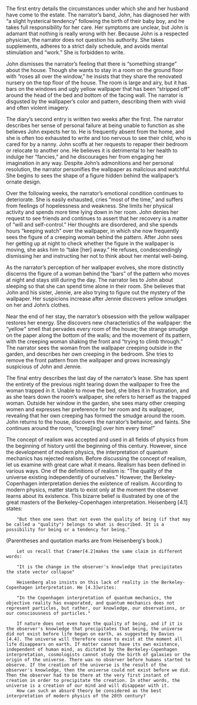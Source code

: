 The first entry details the circumstances under which she and her husband have come to the estate. The narrator’s band, John, has diagnosed her with “a slight hysterical tendency” following the birth of their baby boy, and he takes full responsibility for her care. Her symptoms are unclear, but John is adamant that nothing is really wrong with her. Because John is a respected physician, the narrator does not question his authority. She takes supplements, adheres to a strict daily schedule, and avoids mental stimulation and “work.” She is forbidden to write.

John dismisses the narrator’s feeling that there is “something strange” about the house. Though she wants to stay in a room on the ground floor with “roses all over the window,” he insists that they share the renovated nursery on the top floor of the house. The room is large and airy, but it has bars on the windows and ugly yellow wallpaper that has been “stripped off” around the head of the bed and bottom of the facing wall. The narrator is disgusted by the wallpaper’s color and pattern, describing them with vivid and often violent imagery.

The diary’s second entry is written two weeks after the first. The narrator describes her sense of personal failure at being unable to function as she believes John expects her to. He is frequently absent from the home, and she is often too exhausted to write and too nervous to see their child, who is cared for by a nanny. John scoffs at her requests to repaper their bedroom or relocate to another one. He believes it is detrimental to her health to indulge her “fancies,” and he discourages her from engaging her imagination in any way. Despite John’s admonitions and her personal resolution, the narrator personifies the wallpaper as malicious and watchful. She begins to sees the shape of a figure hidden behind the wallpaper’s ornate design.

Over the following weeks, the narrator’s emotional condition continues to deteriorate. She is easily exhausted, cries “most of the time,” and suffers from feelings of hopelessness and weakness. She limits her physical activity and spends more time lying down in her room. John denies her request to see friends and continues to assert that her recovery is a matter of “will and self-control.” Her thoughts are disordered, and she spends hours “keeping watch” over the wallpaper, in which she now frequently sees the figure of a creeping woman behind the pattern. After John sees her getting up at night to check whether the figure in the wallpaper is moving, she asks him to “take [her] away.” He refuses, condescendingly dismissing her and instructing her not to think about her mental well-being.

As the narrator’s perception of her wallpaper evolves, she more distinctly discerns the figure of a woman behind the “bars” of the pattern who moves at night and stays still during the day. The narrator lies to John about sleeping so that she can spend time alone in their room. She believes that John and his sister, Jennie, are also trying to figure out the mystery of the wallpaper. Her suspicions increase after Jennie discovers yellow smudges on her and John’s clothes.

Near the end of her stay, the narrator’s obsession with the yellow wallpaper restores her energy. She discovers new characteristics of the wallpaper: the “yellow” smell that pervades every room of the house; the strange smudge on the paper along the bottom of the walls; and the movement of its pattern, with the creeping woman shaking the front and “trying to climb through.” The narrator sees the woman from the wallpaper creeping outside in the garden, and describes her own creeping in the bedroom. She tries to remove the front pattern from the wallpaper and grows increasingly suspicious of John and Jennie.

The final entry describes the last day of the narrator’s lease. She has spent the entirety of the previous night tearing down the wallpaper to free the woman trapped in it. Unable to move the bed, she bites it in frustration, and as she tears down the room’s wallpaper, she refers to herself as the trapped woman. Outside her window in the garden, she sees many other creeping women and expresses her preference for her room and its wallpaper, revealing that her own creeping has formed the smudge around the room. John returns to the house, discovers the narrator’s behavior, and faints. She continues around the room, “creep[ing] over him every time!”

The concept of realism was accepted and used in all fields of physics from the beginning of history until the beginning of this century. However, since the development of modern physics, the interpretation of quantum mechanics has rejected realism.
        Before discussing the concept of realism, let us examine with great care what it means. Realism has been defined in various ways. One of the definitions of realism is: "The quality of the universe existing independently of ourselves."
        However, the Berkeley-Copenhagen interpretation denies the existence of realism. According to modern physics, matter starts to exist only at the moment the observer learns about its existence.
        This bizarre belief is illustrated by one of the great masters of the Berkeley-Copenhagen interpretation. Heisenberg [4.1] states:

        "But then one sees that not even the quality of being (if that may be called a "quality") belongs to what is described. It is a possibility for being or a tendency for being."

(Parentheses and quotation marks are from Heisenberg's book.)

        Let us recall that Cramer[4.2]makes the same claim in different words:

        "It is the change in the observer's knowledge that precipitates the state vector collapse"

        Heisenberg also insists on this lack of reality in the Berkeley-Copenhagen interpretation. He [4.3]writes:

        "In the Copenhagen interpretation of quantum mechanics, the objective reality has evaporated, and quantum mechanics does not represent particles, but rather, our knowledge, our observations, or our consciousness of particles."

        If nature does not even have the quality of being, and if it is the observer's knowledge that precipitates that being, the universe did not exist before life began on earth, as suggested by Davies [4.4]. The universe will therefore cease to exist at the moment all life disappears on earth. If matter cannot have its own existence, independent of human mind, as dictated by the Berkeley-Copenhagen interpretation, cosmologists cannot study the birth of galaxies or the origin of the universe. There was no observer before humans started to observe. If the creation of the universe is the result of the observer's knowledge, then the universe could not exist before we did. Then the observer had to be there at the very first instant of creation in order to precipitate the creation. In other words, the universe is a creation of our mind and will disappear with it.
        How can such an absurd theory be considered as the best interpretation of modern physics of the 20th century?
